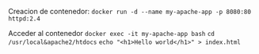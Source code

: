 
Creacion de contenedor:
`docker run -d --name my-apache-app -p 8080:80 httpd:2.4`

Acceder al contenedor
`docker exec -it my-apache-app bash`
`cd /usr/local&apache2/htdocs`
`echo "<h1>Hello world</h1>" > index.html`